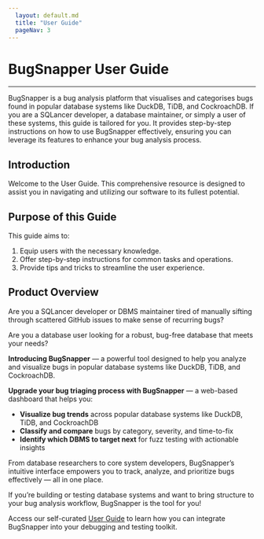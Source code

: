 ```yaml
---
  layout: default.md
  title: "User Guide"
  pageNav: 3
---
```


# BugSnapper User Guide

--------------------------------------------------------------------------------------------------------------------

BugSnapper is a bug analysis platform that visualises and categorises bugs found in popular database systems like DuckDB, TiDB, and CockroachDB. If you are a SQLancer developer, a database maintainer, or simply a user of these systems, this guide is tailored for you. It provides step-by-step instructions on how to use BugSnapper effectively, ensuring you can leverage its features to enhance your bug analysis process.

## Introduction

Welcome to the User Guide. This comprehensive resource is designed to assist you in navigating and utilizing our software to its fullest potential.

## Purpose of this Guide
This guide aims to:

1. Equip users with the necessary knowledge.
1. Offer step-by-step instructions for common tasks and operations.
1. Provide tips and tricks to streamline the user experience.

## Product Overview

Are you a SQLancer developer or DBMS maintainer tired of manually sifting through scattered GitHub issues to make sense of recurring bugs?

Are you a database user looking for a robust, bug-free database that meets your needs?

**Introducing BugSnapper** — a powerful tool designed to help you analyze and visualize bugs in popular database systems like DuckDB, TiDB, and CockroachDB.

**Upgrade your bug triaging process with BugSnapper** — a web-based dashboard that helps you:

- **Visualize bug trends** across popular database systems like DuckDB, TiDB, and CockroachDB  
- **Classify and compare** bugs by category, severity, and time-to-fix  
- **Identify which DBMS to target next** for fuzz testing with actionable insights  

From database researchers to core system developers, BugSnapper’s intuitive interface empowers you to track, analyze, and prioritize bugs effectively — all in one place.


<box type="tip">
If you’re building or testing database systems and want to bring structure to your bug analysis workflow, BugSnapper is the tool for you!
</box>

Access our self-curated [User Guide](UserGuide.md) to learn how you can integrate BugSnapper into your debugging and testing toolkit.
